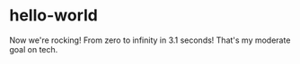 # hello-world
Now we're rocking!
From zero to infinity in 3.1 seconds! That's my moderate goal on tech. 

